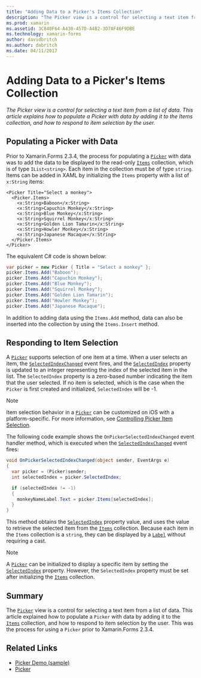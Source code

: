 ```yaml
---
title: "Adding Data to a Picker's Items Collection"
description: "The Picker view is a control for selecting a text item from a list of data. This article explains how to populate a Picker with data by adding it to the Items collection, and how to respond to item selection by the user."
ms.prod: xamarin
ms.assetid: 3C840F64-A430-457D-A4B2-3D7AF46F9DBE
ms.technology: xamarin-forms
author: davidbritch
ms.author: dabritch
ms.date: 04/11/2017
---
```


# Adding Data to a Picker's Items Collection

_The Picker view is a control for selecting a text item from a list of data. This article explains how to populate a Picker with data by adding it to the Items collection, and how to respond to item selection by the user._

## Populating a Picker with Data

Prior to Xamarin.Forms 2.3.4, the process for populating a [`Picker`](xref:Xamarin.Forms.Picker) with data was to add the data to be displayed to the read-only [`Items`](xref:Xamarin.Forms.Picker.Items) collection, which is of type `IList<string>`. Each item in the collection must be of type `string`. Items can be added in XAML by initializing the `Items` property with a list of `x:String` items:

```xaml
<Picker Title="Select a monkey">
  <Picker.Items>
    <x:String>Baboon</x:String>
    <x:String>Capuchin Monkey</x:String>
    <x:String>Blue Monkey</x:String>
    <x:String>Squirrel Monkey</x:String>
    <x:String>Golden Lion Tamarin</x:String>
    <x:String>Howler Monkey</x:String>
    <x:String>Japanese Macaque</x:String>
  </Picker.Items>
</Picker>
```

The equivalent C# code is shown below:

```csharp
var picker = new Picker { Title = "Select a monkey" };
picker.Items.Add("Baboon");
picker.Items.Add("Capuchin Monkey");
picker.Items.Add("Blue Monkey");
picker.Items.Add("Squirrel Monkey");
picker.Items.Add("Golden Lion Tamarin");
picker.Items.Add("Howler Monkey");
picker.Items.Add("Japanese Macaque");
```

In addition to adding data using the `Items.Add` method, data can also be inserted into the collection by using the `Items.Insert` method.

## Responding to Item Selection

A [`Picker`](xref:Xamarin.Forms.Picker) supports selection of one item at a time. When a user selects an item, the [`SelectedIndexChanged`](xref:Xamarin.Forms.Picker.SelectedIndexChanged) event fires, and the [`SelectedIndex`](xref:Xamarin.Forms.Picker.SelectedIndex) property is updated to an integer representing the index of the selected item in the list. The `SelectedIndex` property is a zero-based number indicating the item that the user selected. If no item is selected, which is the case when the `Picker` is first created and initialized, `SelectedIndex` will be -1.

> [!NOTE]
> Item selection behavior in a [`Picker`](xref:Xamarin.Forms.Picker) can be customized on iOS with a platform-specific. For more information, see [Controlling Picker Item Selection](~/xamarin-forms/platform/platform-specifics/consuming/ios.md#picker_update_mode).

The following code example shows the `OnPickerSelectedIndexChanged` event handler method, which is executed when the [`SelectedIndexChanged`](xref:Xamarin.Forms.Picker.SelectedIndexChanged) event fires:

```csharp
void OnPickerSelectedIndexChanged(object sender, EventArgs e)
{
  var picker = (Picker)sender;
  int selectedIndex = picker.SelectedIndex;

  if (selectedIndex != -1)
  {
    monkeyNameLabel.Text = picker.Items[selectedIndex];
  }
}
```

This method obtains the [`SelectedIndex`](xref:Xamarin.Forms.Picker.SelectedIndex) property value, and uses the value to retrieve the selected item from the [`Items`](xref:Xamarin.Forms.Picker.Items) collection. Because each item in the `Items` collection is a `string`, they can be displayed by a [`Label`](xref:Xamarin.Forms.Label) without requiring a cast.

> [!NOTE]
> A [`Picker`](xref:Xamarin.Forms.Picker) can be initialized to display a specific item by setting the [`SelectedIndex`](xref:Xamarin.Forms.Picker.SelectedIndex) property. However, the `SelectedIndex` property must be set after initializing the [`Items`](xref:Xamarin.Forms.Picker.Items) collection.

## Summary

The [`Picker`](xref:Xamarin.Forms.Picker) view is a control for selecting a text item from a list of data. This article explained how to populate a `Picker` with data by adding it to the [`Items`](xref:Xamarin.Forms.Picker.Items) collection, and how to respond to item selection by the user. This was the process for using a `Picker` prior to Xamarin.Forms 2.3.4.


## Related Links

- [Picker Demo (sample)](https://developer.xamarin.com/samples/xamarin-forms/UserInterface/PickerDemo/)
- [Picker](xref:Xamarin.Forms.Picker)
